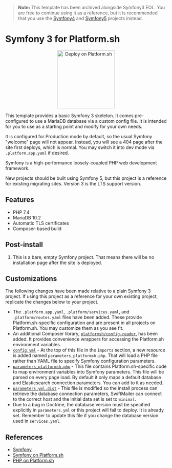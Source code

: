 > **Note:** This template has been archived alongside Symfony3 EOL. You are free to continue using it as a reference, but it is recommended that you use the [Symfony4](https://github.com/platformsh-templates/symfony4) and [Symfony5](https://github.com/platformsh-templates/symfony5) projects instead.

# Symfony 3 for Platform.sh

<p align="center">
<a href="https://console.platform.sh/projects/create-project?template=https://raw.githubusercontent.com/platformsh/template-builder/master/templates/symfony3/.platform.template.yaml&utm_content=symfony3&utm_source=github&utm_medium=button&utm_campaign=deploy_on_platform">
    <img src="https://platform.sh/images/deploy/lg-blue.svg" alt="Deploy on Platform.sh" width="180px" />
</a>
</p>

This template provides a basic Symfony 3 skeleton.  It comes pre-configured to use a MariaDB database via a custom config file.  It is intended for you to use as a starting point and modify for your own needs.

It is configured for Production mode by default, so the usual Symfony "welcome" page will not appear.  Instead, you will see a 404 page after the site first deploys, which is normal.  You may switch it into dev mode via `.platform.app.yaml` if desired.

Symfony is a high-performance loosely-coupled PHP web development framework.

New projects should be built using Symfony 5, but this project is a reference for existing migrating sites.  Version 3 is the LTS support version.

## Features

* PHP 7.4
* MariaDB 10.2
* Automatic TLS certificates
* Composer-based build

## Post-install

1. This is a bare, empty Symfony project.  That means there will be no installation page after the site is deployed.

## Customizations

The following changes have been made relative to a plain Symfony 3 project.  If using this project as a reference for your own existing project, replicate the changes below to your project.

* The `.platform.app.yaml`, `.platform/services.yaml`, and `.platform/routes.yaml` files have been added.  These provide Platform.sh-specific configuration and are present in all projects on Platform.sh.  You may customize them as you see fit.
* An additional Composer library, [`platformsh/config-reader`](https://github.com/platformsh/config-reader-php), has been added.  It provides convenience wrappers for accessing the Platform.sh environment variables.
* [`config.yml`](/app/config/config.yml) - At the top of this file in the `imports` section, a new resource is added named `parameters_platformsh.php`.  That will load a PHP file rather than YAML file to specify Symfony configuration parameters.
* [`parameters_platformsh.php`](/app/config/parameters_platformsh.php) - This file contains Platform.sh-specific code to map environment variables into Symfony parameters. This file will be parsed on every page load. By default it only maps a default database and Elasticsearch connection parameters. You can add to it as needed.
* [`parameters.yml.dist`](/app/config/parameters.yml.dist) - This file is modified so the install process can retrieve the database connection parameters, SwiftMailer can connect to the correct host and the initial data set is set to `minimal`.
* Due to a bug in Doctrine, the database version must be specified explicitly in `parameters.yml` or this project will fail to deploy.  It is already set.  Remember to update this file if you change the database version used in `services.yaml`.

## References

* [Symfony](https://symfony.com/)
* [Symfony on Platform.sh](https://docs.platform.sh/frameworks/symfony.html)
* [PHP on Platform.sh](https://docs.platform.sh/languages/php.html)
